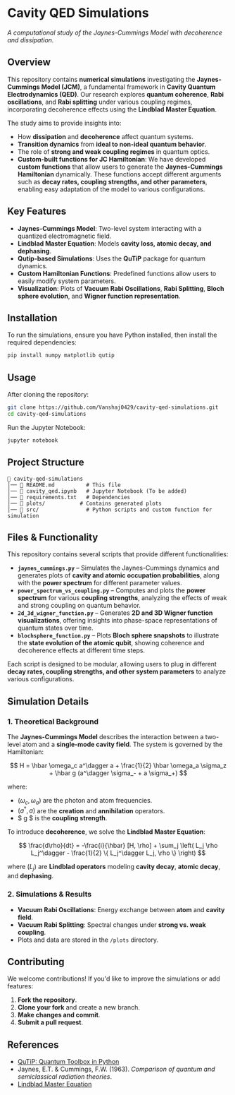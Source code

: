 # Cavity QED Simulations

*A computational study of the Jaynes-Cummings Model with decoherence and dissipation.*

## Overview
This repository contains **numerical simulations** investigating the **Jaynes-Cummings Model (JCM)**, a fundamental framework in **Cavity Quantum Electrodynamics (QED)**. Our research explores **quantum coherence**, **Rabi oscillations**, and **Rabi splitting** under various coupling regimes, incorporating decoherence effects using the **Lindblad Master Equation**.

The study aims to provide insights into:
- How **dissipation** and **decoherence** affect quantum systems.
- **Transition dynamics** from **ideal to non-ideal quantum behavior**.
- The role of **strong and weak coupling regimes** in quantum optics.
- **Custom-built functions for JC Hamiltonian**: We have developed **custom functions** that allow users to generate the **Jaynes-Cummings Hamiltonian** dynamically. These functions accept different arguments such as **decay rates, coupling strengths, and other parameters**, enabling easy adaptation of the model to various configurations.

## Key Features
- **Jaynes-Cummings Model**: Two-level system interacting with a quantized electromagnetic field.
- **Lindblad Master Equation**: Models **cavity loss, atomic decay, and dephasing**.
- **Qutip-based Simulations**: Uses the **QuTiP** package for quantum dynamics.
- **Custom Hamiltonian Functions**: Predefined functions allow users to easily modify system parameters.
- **Visualization**: Plots of **Vacuum Rabi Oscillations**, **Rabi Splitting**, **Bloch sphere evolution**, and **Wigner function representation**.

## Installation
To run the simulations, ensure you have Python installed, then install the required dependencies:

```bash
pip install numpy matplotlib qutip
```

## Usage
After cloning the repository:

```bash
git clone https://github.com/Vanshaj0429/cavity-qed-simulations.git
cd cavity-qed-simulations
```

Run the Jupyter Notebook:
```bash
jupyter notebook
```

## Project Structure
```
📂 cavity-qed-simulations
│── 📜 README.md          # This file
│── 📜 cavity_qed.ipynb   # Jupyter Notebook (To be added)
│── 📜 requirements.txt   # Dependencies
│── 📜 plots/           # Contains generated plots
│── 📜 src/               # Python scripts and custom function for simulation
```
## Files & Functionality
This repository contains several scripts that provide different functionalities:

- **`jaynes_cummings.py`** – Simulates the Jaynes-Cummings dynamics and generates plots of **cavity and atomic occupation probabilities**, along with the **power spectrum** for different parameter values.
- **`power_spectrum_vs_coupling.py`** – Computes and plots the **power spectrum** for various **coupling strengths**, analyzing the effects of weak and strong coupling on quantum behavior.
- **`2d_3d_wigner_function.py`** – Generates **2D and 3D Wigner function visualizations**, offering insights into phase-space representations of quantum states over time.
- **`blochsphere_function.py`** – Plots **Bloch sphere snapshots** to illustrate the **state evolution of the atomic qubit**, showing coherence and decoherence effects at different time steps.

Each script is designed to be modular, allowing users to plug in different **decay rates, coupling strengths, and other system parameters** to analyze various configurations.

## Simulation Details
### 1. Theoretical Background
The **Jaynes-Cummings Model** describes the interaction between a two-level atom and a **single-mode cavity field**. The system is governed by the Hamiltonian:

$$
H = \hbar \omega_c a^\dagger a + \frac{1}{2} \hbar \omega_a \sigma_z + \hbar g (a^\dagger \sigma_- + a \sigma_+)
$$

where:
- $( \omega_c, \omega_a )$ are the photon and atom frequencies.
- $( a^\dagger, a )$ are the **creation** and **annihilation** operators.
- $ g $ is the **coupling strength**.

To introduce **decoherence**, we solve the **Lindblad Master Equation**:

$$
\frac{d\rho}{dt} = -\frac{i}{\hbar} [H, \rho] + \sum_j \left( L_j \rho L_j^\dagger - \frac{1}{2} \{ L_j^\dagger L_j, \rho \} \right)
$$

where $( L_j )$ are **Lindblad operators** modeling **cavity decay**, **atomic decay**, and **dephasing**.

### 2. Simulations & Results
- **Vacuum Rabi Oscillations**: Energy exchange between **atom** and **cavity field**.
- **Vacuum Rabi Splitting**: Spectral changes under **strong vs. weak coupling**.
- Plots and data are stored in the `/plots` directory.

## Contributing
We welcome contributions! If you'd like to improve the simulations or add features:
1. **Fork the repository**.
2. **Clone your fork** and create a new branch.
3. **Make changes and commit**.
4. **Submit a pull request**.

## References
- [QuTiP: Quantum Toolbox in Python](https://qutip.org/)
- Jaynes, E.T. & Cummings, F.W. (1963). *Comparison of quantum and semiclassical radiation theories*.
- [Lindblad Master Equation](https://qutip.org/docs/latest/guide/dynamics/dynamics-master.html)


